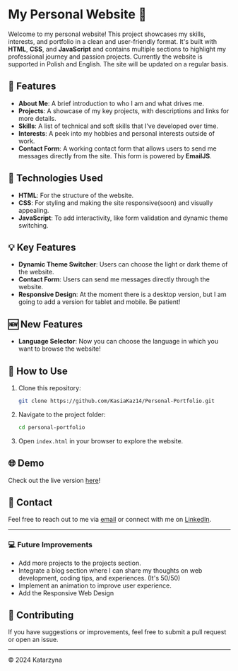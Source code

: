 # My Personal Website 🚀

Welcome to my personal website! This project showcases my skills, interests, and portfolio in a clean and user-friendly format. It's built with **HTML**, **CSS**, and **JavaScript** and contains multiple sections to highlight my professional journey and passion projects. Currently the website is supported in Polish and English. The site will be updated on a regular basis.

## 🌟 Features

- **About Me**: A brief introduction to who I am and what drives me.
- **Projects**: A showcase of my key projects, with descriptions and links for more details.
- **Skills**: A list of technical and soft skills that I've developed over time.
- **Interests**: A peek into my hobbies and personal interests outside of work.
- **Contact Form**: A working contact form that allows users to send me messages directly from the site. This form is powered by **EmailJS**.

## 🎨 Technologies Used

- **HTML**: For the structure of the website.
- **CSS**: For styling and making the site responsive(soon) and visually appealing.
- **JavaScript**: To add interactivity, like form validation and dynamic theme switching.

## 💡 Key Features

- **Dynamic Theme Switcher**: Users can choose the light or dark theme of the website.
- **Contact Form**: Users can send me messages directly through the website.
- **Responsive Design**: At the moment there is a desktop version, but I am going to add a version for tablet and mobile. Be patient!

## 🆕 New Features

- **Language Selector**: Now you can choose the language in which you want to browse the website!

## 🚀 How to Use

1. Clone this repository:

   ```bash
   git clone https://github.com/KasiaKaz14/Personal-Portfolio.git

   ```

2. Navigate to the project folder:
   ```bash
   cd personal-portfolio
   ```
3. Open `index.html` in your browser to explore the website.

## 🌐 Demo

Check out the live version [here](kasiakaz14.github.io/Personal-Portfolio/)!

## 📧 Contact

Feel free to reach out to me via [email](mailto:kasiakazmierczak99@gmail.com) or connect with me on [LinkedIn](www.linkedin.com/in/katarzyna-kazmierczak-a9b63b294).

---

### 💻 Future Improvements

- Add more projects to the projects section.
- Integrate a blog section where I can share my thoughts on web development, coding tips, and experiences. (It's 50/50)
- Implement an animation to improve user experience.
- Add the Responsive Web Design

## 🙌 Contributing

If you have suggestions or improvements, feel free to submit a pull request or open an issue.

---

© 2024 Katarzyna
